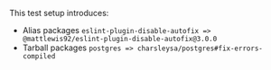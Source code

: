 This test setup introduces:
- Alias packages `eslint-plugin-disable-autofix => @mattlewis92/eslint-plugin-disable-autofix@3.0.0`
- Tarball packages `postgres => charsleysa/postgres#fix-errors-compiled`
